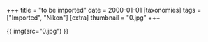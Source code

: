 +++
title = "to be imported"
date = 2000-01-01
[taxonomies]
tags = ["Imported", "Nikon"]
[extra]
thumbnail = "0.jpg"
+++

{{ img(src="0.jpg") }}
